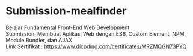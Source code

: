 # Submission-mealfinder
Belajar Fundamental Front-End Web Development <br/>
Submission: Membuat Aplikasi Web dengan ES6, Custom Element, NPM, Module Bundler, dan AJAX<br/>
Link Sertifikat : https://www.dicoding.com/certificates/MRZMQGN73PYQ
